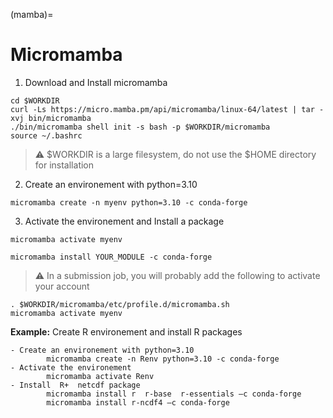 (mamba)=

# Micromamba

1. Download  and Install micromamba
```
cd $WORKDIR
curl -Ls https://micro.mamba.pm/api/micromamba/linux-64/latest | tar -xvj bin/micromamba
./bin/micromamba shell init -s bash -p $WORKDIR/micromamba
source ~/.bashrc
```

>:warning: $WORKDIR is a large filesystem, do not use the $HOME directory for installation

2. Create an environement with python=3.10
```
micromamba create -n myenv python=3.10 -c conda-forge
```
3. Activate the environement and Install a package
```
micromamba activate myenv

micromamba install YOUR_MODULE -c conda-forge
```
>:warning: In a submission job, you will probably add the following to activate your account

```
. $WORKDIR/micromamba/etc/profile.d/micromamba.sh
micromamba activate myenv

```

**Example:** Create R environement and install R packages

```
- Create an environement with python=3.10
        micromamba create -n Renv python=3.10 -c conda-forge
- Activate the environement
        micromamba activate Renv
- Install  R+  netcdf package
        micromamba install r  r-base  r-essentials –c conda-forge
        micromamba install r-ncdf4 –c conda-forge
  ```

